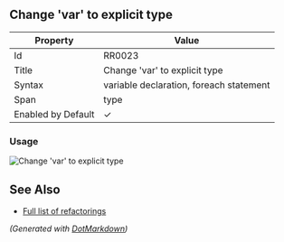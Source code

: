## Change 'var' to explicit type

| Property           | Value                                   |
| ------------------ | --------------------------------------- |
| Id                 | RR0023                                  |
| Title              | Change 'var' to explicit type           |
| Syntax             | variable declaration, foreach statement |
| Span               | type                                    |
| Enabled by Default | &#x2713;                                |

### Usage

![Change 'var' to explicit type](../../images/refactorings/ChangeVarToExplicitType.png)

## See Also

* [Full list of refactorings](Refactorings.md)


*\(Generated with [DotMarkdown](http://github.com/JosefPihrt/DotMarkdown)\)*